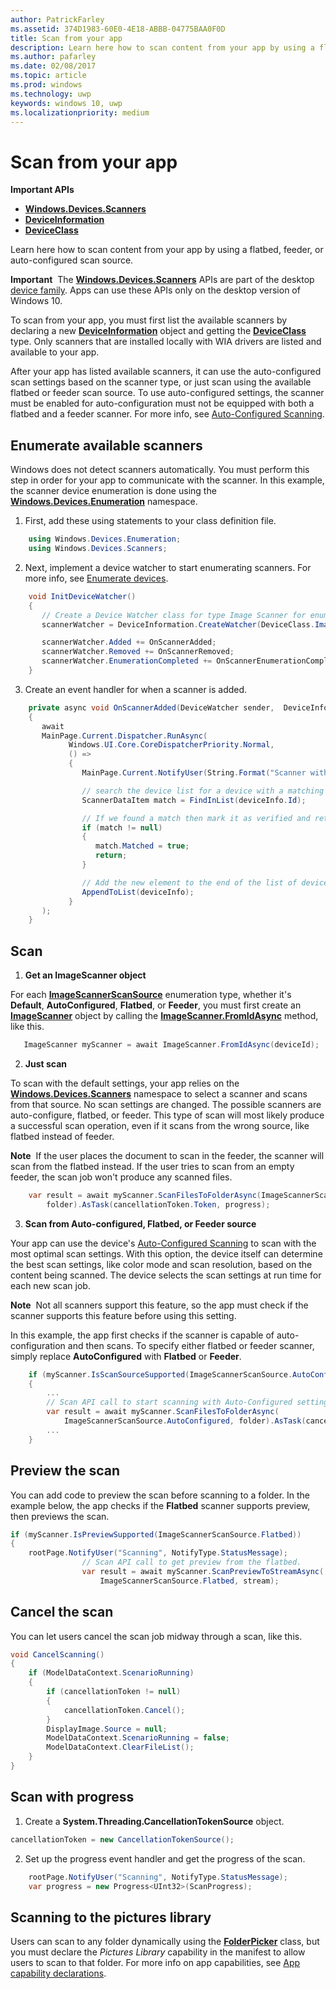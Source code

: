 ```yaml
---
author: PatrickFarley
ms.assetid: 374D1983-60E0-4E18-ABBB-04775BAA0F0D
title: Scan from your app
description: Learn here how to scan content from your app by using a flatbed, feeder, or auto-configured scan source.
ms.author: pafarley
ms.date: 02/08/2017
ms.topic: article
ms.prod: windows
ms.technology: uwp
keywords: windows 10, uwp
ms.localizationpriority: medium
---
```

# Scan from your app


**Important APIs**

-   [**Windows.Devices.Scanners**](https://msdn.microsoft.com/library/windows/apps/Dn264250)
-   [**DeviceInformation**](https://msdn.microsoft.com/library/windows/apps/BR225393)
-   [**DeviceClass**](https://msdn.microsoft.com/library/windows/apps/BR225381)

Learn here how to scan content from your app by using a flatbed, feeder, or auto-configured scan source.

**Important**  The [**Windows.Devices.Scanners**](https://msdn.microsoft.com/library/windows/apps/Dn264250) APIs are part of the desktop [device family](https://msdn.microsoft.com/library/windows/apps/Dn894631). Apps can use these APIs only on the desktop version of Windows 10.

To scan from your app, you must first list the available scanners by declaring a new [**DeviceInformation**](https://msdn.microsoft.com/library/windows/apps/BR225393) object and getting the [**DeviceClass**](https://msdn.microsoft.com/library/windows/apps/BR225381) type. Only scanners that are installed locally with WIA drivers are listed and available to your app.

After your app has listed available scanners, it can use the auto-configured scan settings based on the scanner type, or just scan using the available flatbed or feeder scan source. To use auto-configured settings, the scanner must be enabled for auto-configuration must not be equipped with both a flatbed and a feeder scanner. For more info, see [Auto-Configured Scanning](https://msdn.microsoft.com/library/windows/hardware/Ff539393).

## Enumerate available scanners

Windows does not detect scanners automatically. You must perform this step in order for your app to communicate with the scanner. In this example, the scanner device enumeration is done using the [**Windows.Devices.Enumeration**](https://msdn.microsoft.com/library/windows/apps/BR225459) namespace.

1.  First, add these using statements to your class definition file.

``` csharp
    using Windows.Devices.Enumeration;
    using Windows.Devices.Scanners;
```

2.  Next, implement a device watcher to start enumerating scanners. For more info, see [Enumerate devices](enumerate-devices.md).

```csharp
    void InitDeviceWatcher()
    {
       // Create a Device Watcher class for type Image Scanner for enumerating scanners
       scannerWatcher = DeviceInformation.CreateWatcher(DeviceClass.ImageScanner);

       scannerWatcher.Added += OnScannerAdded;
       scannerWatcher.Removed += OnScannerRemoved;
       scannerWatcher.EnumerationCompleted += OnScannerEnumerationComplete;
    }
```

3.  Create an event handler for when a scanner is added.

```csharp
    private async void OnScannerAdded(DeviceWatcher sender,  DeviceInformation deviceInfo)
    {
       await
       MainPage.Current.Dispatcher.RunAsync(
             Windows.UI.Core.CoreDispatcherPriority.Normal,
             () =>
             {
                MainPage.Current.NotifyUser(String.Format("Scanner with device id {0} has been added", deviceInfo.Id), NotifyType.StatusMessage);

                // search the device list for a device with a matching device id
                ScannerDataItem match = FindInList(deviceInfo.Id);

                // If we found a match then mark it as verified and return
                if (match != null)
                {
                   match.Matched = true;
                   return;
                }

                // Add the new element to the end of the list of devices
                AppendToList(deviceInfo);
             }
       );
    }
```

## Scan

1.  **Get an ImageScanner object**

For each [**ImageScannerScanSource**](https://msdn.microsoft.com/library/windows/apps/Dn264238) enumeration type, whether it's **Default**, **AutoConfigured**, **Flatbed**, or **Feeder**, you must first create an [**ImageScanner**](https://msdn.microsoft.com/library/windows/apps/Dn263806) object by calling the [**ImageScanner.FromIdAsync**](https://msdn.microsoft.com/library/windows/apps/windows.devices.scanners.imagescanner.fromidasync) method, like this.

 ```csharp
    ImageScanner myScanner = await ImageScanner.FromIdAsync(deviceId);
 ```

2.  **Just scan**

To scan with the default settings, your app relies on the [**Windows.Devices.Scanners**](https://msdn.microsoft.com/library/windows/apps/Dn264250) namespace to select a scanner and scans from that source. No scan settings are changed. The possible scanners are auto-configure, flatbed, or feeder. This type of scan will most likely produce a successful scan operation, even if it scans from the wrong source, like flatbed instead of feeder.

**Note**  If the user places the document to scan in the feeder, the scanner will scan from the flatbed instead. If the user tries to scan from an empty feeder, the scan job won't produce any scanned files.
 
```csharp
    var result = await myScanner.ScanFilesToFolderAsync(ImageScannerScanSource.Default,
        folder).AsTask(cancellationToken.Token, progress);
```

3.  **Scan from Auto-configured, Flatbed, or Feeder source**

Your app can use the device's [Auto-Configured Scanning](https://msdn.microsoft.com/library/windows/hardware/Ff539393) to scan with the most optimal scan settings. With this option, the device itself can determine the best scan settings, like color mode and scan resolution, based on the content being scanned. The device selects the scan settings at run time for each new scan job.

**Note**  Not all scanners support this feature, so the app must check if the scanner supports this feature before using this setting.

In this example, the app first checks if the scanner is capable of auto-configuration and then scans. To specify either flatbed or feeder scanner, simply replace **AutoConfigured** with **Flatbed** or **Feeder**.

```csharp
    if (myScanner.IsScanSourceSupported(ImageScannerScanSource.AutoConfigured))
    {
        ...
        // Scan API call to start scanning with Auto-Configured settings.
        var result = await myScanner.ScanFilesToFolderAsync(
            ImageScannerScanSource.AutoConfigured, folder).AsTask(cancellationToken.Token, progress);
        ...
    }
```

## Preview the scan

You can add code to preview the scan before scanning to a folder. In the example below, the app checks if the **Flatbed** scanner supports preview, then previews the scan.

```csharp
if (myScanner.IsPreviewSupported(ImageScannerScanSource.Flatbed))
{
    rootPage.NotifyUser("Scanning", NotifyType.StatusMessage);
                // Scan API call to get preview from the flatbed.
                var result = await myScanner.ScanPreviewToStreamAsync(
                    ImageScannerScanSource.Flatbed, stream);
```

## Cancel the scan

You can let users cancel the scan job midway through a scan, like this.

```csharp
void CancelScanning()
{
    if (ModelDataContext.ScenarioRunning)
    {
        if (cancellationToken != null)
        {
            cancellationToken.Cancel();
        }                
        DisplayImage.Source = null;
        ModelDataContext.ScenarioRunning = false;
        ModelDataContext.ClearFileList();
    }
}
```

## Scan with progress

1.  Create a **System.Threading.CancellationTokenSource** object.

```csharp
cancellationToken = new CancellationTokenSource();
```

2.  Set up the progress event handler and get the progress of the scan.

```csharp
    rootPage.NotifyUser("Scanning", NotifyType.StatusMessage);
    var progress = new Progress<UInt32>(ScanProgress);
```

## Scanning to the pictures library

Users can scan to any folder dynamically using the [**FolderPicker**](https://msdn.microsoft.com/library/windows/apps/BR207881) class, but you must declare the *Pictures Library* capability in the manifest to allow users to scan to that folder. For more info on app capabilities, see [App capability declarations](https://msdn.microsoft.com/library/windows/apps/Mt270968).
